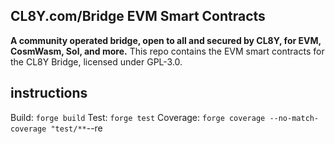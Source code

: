 ## CL8Y.com/Bridge EVM Smart Contracts

**A community operated bridge, open to all and secured by CL8Y, for EVM, CosmWasm, Sol, and more.**
This repo contains the EVM smart contracts for the CL8Y Bridge, licensed under GPL-3.0.

## instructions

Build: `forge build`
Test: `forge test`
Coverage: `forge coverage --no-match-coverage "test/**`--re
